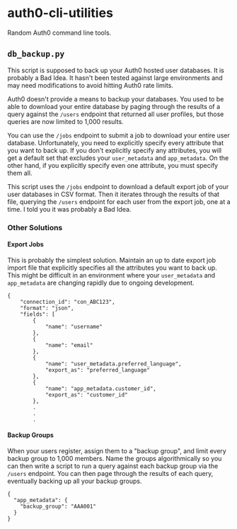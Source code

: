 # auth0-cli-utilities
Random Auth0 command line tools.

## `db_backup.py`

This script is supposed to back up your Auth0 hosted user databases. It is probably a Bad Idea. It hasn't been tested against large environments and may need modifications to avoid hitting Auth0 rate limits.

Auth0 doesn't provide a means to backup your databases. You used to be able to download your entire database by paging through the results of a query against the `/users` endpoint that returned all user profiles, but those queries are now limited to 1,000 results.

You can use the `/jobs` endpoint to submit a job to download your entire user database. Unfortunately, you need to explicitly specify every attribute that you want to back up. If you don't explicitly specify any attributes, you will get a default set that excludes your `user_metadata` and `app_metadata`. On the other hand, if you explicitly specify even one attribute, you must specify them all.

This script uses the `/jobs` endpoint to download a default export job of your user databases in CSV format. Then it iterates through the results of that file, querying the `/users` endpoint for each user from the export job, one at a time. I told you it was probably a Bad Idea.

### Other Solutions

#### Export Jobs

This is probably the simplest solution. Maintain an up to date export job import file that explicitly specifies all the attributes you want to back up. This might be difficult in an environment where your `user_metadata` and `app_metadata` are changing rapidly due to ongoing development.

```
{
    "connection_id": "con_ABC123",
    "format": "json",
    "fields": [
        {
            "name": "username"
        },
        {
            "name": "email"
        },
        {
            "name": "user_metadata.preferred_language",
            "export_as": "preferred_language"
        },
        {
            "name": "app_metadata.customer_id",
            "export_as": "customer_id"
        },
        .
        .
        .
```

#### Backup Groups

When your users register, assign them to a "backup group", and limit every backup group to 1,000 members. Name the groups algorithmically so you can then write a script to run a query against each backup group via the `/users` endpoint. You can then page through the results of each query, eventually backing up all your backup groups.

```
{
  "app_metadata": {
    "backup_group": "AAA001"
  }
}
```
